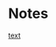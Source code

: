 # Notes

[text](https://learn.microsoft.com/en-us/azure/ai-services/language-service/conversational-language-understanding/concepts/entity-components)
